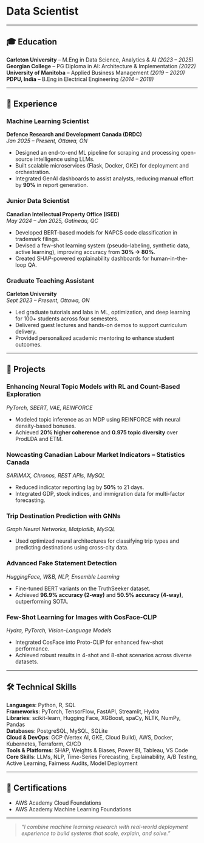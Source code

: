 # Data Scientist
 

---
## 🎓 Education

**Carleton University** – M.Eng in Data Science, Analytics & AI *(2023 – 2025)*  
**Georgian College** – PG Diploma in AI: Architecture & Implementation *(2022)*  
**University of Manitoba** – Applied Business Management *(2019 – 2020)*  
**PDPU, India** – B.Eng in Electrical Engineering *(2014 – 2018)*

---
## 💼 Experience

### Machine Learning Scientist  
**Defence Research and Development Canada (DRDC)**  
*Jan 2025 – Present, Ottawa, ON*  
- Designed an end-to-end ML pipeline for scraping and processing open-source intelligence using LLMs.  
- Built scalable microservices (Flask, Docker, GKE) for deployment and orchestration.  
- Integrated GenAI dashboards to assist analysts, reducing manual effort by **90%** in report generation.  

### Junior Data Scientist  
**Canadian Intellectual Property Office (ISED)**  
*May 2024 – Jan 2025, Gatineau, QC*  
- Developed BERT-based models for NAPCS code classification in trademark filings.  
- Devised a few-shot learning system (pseudo-labeling, synthetic data, active learning), improving accuracy from **30% → 80%**.  
- Created SHAP-powered explainability dashboards for human-in-the-loop QA.  

### Graduate Teaching Assistant  
**Carleton University**  
*Sept 2023 – Present, Ottawa, ON*  
- Led graduate tutorials and labs in ML, optimization, and deep learning for 100+ students across four semesters.  
- Delivered guest lectures and hands-on demos to support curriculum delivery.  
- Provided personalized academic mentoring to enhance student outcomes.  

---

## 🚀 Projects

### Enhancing Neural Topic Models with RL and Count-Based Exploration  
*PyTorch, SBERT, VAE, REINFORCE*  
- Modeled topic inference as an MDP using REINFORCE with neural density-based bonuses.  
- Achieved **20% higher coherence** and **0.975 topic diversity** over ProdLDA and ETM.  

### Nowcasting Canadian Labour Market Indicators – Statistics Canada  
*SARIMAX, Chronos, REST APIs, MySQL*  
- Reduced indicator reporting lag by **50%** to 21 days.  
- Integrated GDP, stock indices, and immigration data for multi-factor forecasting.

### Trip Destination Prediction with GNNs  
*Graph Neural Networks, Matplotlib, MySQL*  
- Used optimized neural architectures for classifying trip types and predicting destinations using cross-city data.

### Advanced Fake Statement Detection  
*HuggingFace, W&B, NLP, Ensemble Learning*  
- Fine-tuned BERT variants on the TruthSeeker dataset.  
- Achieved **96.9% accuracy (2-way)** and **50.5% accuracy (4-way)**, outperforming SOTA.

### Few-Shot Learning for Images with CosFace-CLIP  
*Hydra, PyTorch, Vision-Language Models*  
- Integrated CosFace into Proto-CLIP for enhanced few-shot performance.  
- Achieved robust results in 4-shot and 8-shot scenarios across diverse datasets.

---

## 🛠 Technical Skills

**Languages**: Python, R, SQL  
**Frameworks**: PyTorch, TensorFlow, FastAPI, Streamlit, Hydra  
**Libraries**: scikit-learn, Hugging Face, XGBoost, spaCy, NLTK, NumPy, Pandas  
**Databases**: PostgreSQL, MySQL, SQLite  
**Cloud & DevOps**: GCP (Vertex AI, GKE, Cloud Build), AWS, Docker, Kubernetes, Terraform, CI/CD  
**Tools & Platforms**: SHAP, Weights & Biases, Power BI, Tableau, VS Code  
**Core Skills**: LLMs, NLP, Time-Series Forecasting, Explainability, A/B Testing, Active Learning, Fairness Audits, Model Deployment

---



## 📜 Certifications

- AWS Academy Cloud Foundations  
- AWS Academy Machine Learning Foundations

---

> *“I combine machine learning research with real-world deployment experience to build systems that scale, explain, and solve.”*

